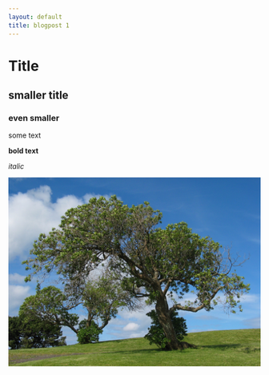 ```yaml
---
layout: default
title: blogpost 1
---
```


# Title
## smaller title
### even smaller

some text

**bold text**

*italic*

<img src="/assets/images/profile-picture.jpg" alt="Picture of me hiking" width="600">
